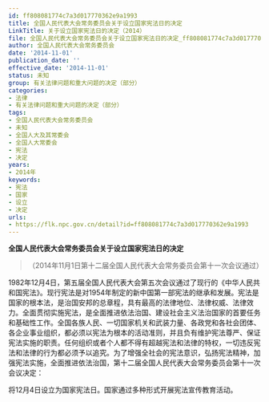 ```yaml
---
id: ff808081774c7a3d017770362e9a1993
title: 全国人民代表大会常务委员会关于设立国家宪法日的决定
LinkTitle: 关于设立国家宪法日的决定（2014）
file: 全国人民代表大会常务委员会关于设立国家宪法日的决定_ff808081774c7a3d017770362e9a1993.docx
author: 全国人民代表大会常务委员会
date: '2014-11-01'
publication_date: ''
effective_date: '2014-11-01'
status: 未知
group: 有关法律问题和重大问题的决定（部分）
categories:
- 法律
- 有关法律问题和重大问题的决定（部分）
tags:
- 全国人民代表大会常务委员会
- 未知
- 全国人大及其常委会
- 全国人大常委会
- 宪法
- 决定
years:
- 2014年
keywords:
- 宪法
- 国家
- 设立
- 决定
urls:
- https://flk.npc.gov.cn/detail?id=ff808081774c7a3d017770362e9a1993
---
```


**全国人民代表大会常务委员会关于设立国家宪法日的决定**

> （2014年11月1日第十二届全国人民代表大会常务委员会第十一次会议通过）

1982年12月4日，第五届全国人民代表大会第五次会议通过了现行的《中华人民共和国宪法》。现行宪法是对1954年制定的新中国第一部宪法的继承和发展。宪法是国家的根本法，是治国安邦的总章程，具有最高的法律地位、法律权威、法律效力。全面贯彻实施宪法，是全面推进依法治国、建设社会主义法治国家的首要任务和基础性工作。全国各族人民、一切国家机关和武装力量、各政党和各社会团体、各企业事业组织，都必须以宪法为根本的活动准则，并且负有维护宪法尊严、保证宪法实施的职责。任何组织或者个人都不得有超越宪法和法律的特权，一切违反宪法和法律的行为都必须予以追究。为了增强全社会的宪法意识，弘扬宪法精神，加强宪法实施，全面推进依法治国，第十二届全国人民代表大会常务委员会第十一次会议决定：

将12月4日设立为国家宪法日。国家通过多种形式开展宪法宣传教育活动。
